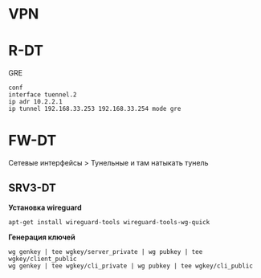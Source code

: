 # VPN
# R-DT
GRE 
```
conf
interface tuennel.2
ip adr 10.2.2.1
ip tunnel 192.168.33.253 192.168.33.254 mode gre
```
# FW-DT
Сетевые интерфейсы > Тунельные и там натыкать тунель
## SRV3-DT
**Установка wireguard**
```
apt-get install wireguard-tools wireguard-tools-wg-quick
```
**Генерация ключей**
```
wg genkey | tee wgkey/server_private | wg pubkey | tee wgkey/client_public
wg genkey | tee wgkey/cli_private | wg pubkey | tee wgkey/cli_public
```
